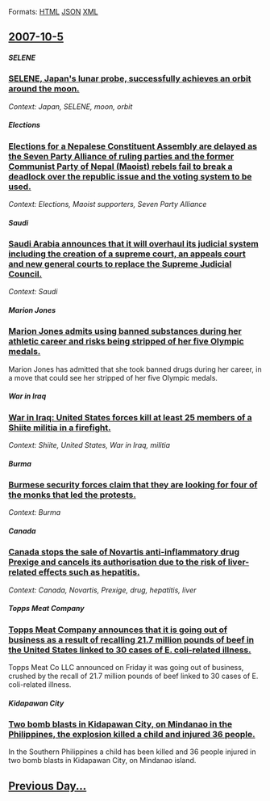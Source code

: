 
Formats: [HTML](2007/10/5/index.html)  [JSON](2007/10/5/index.json)  [XML](2007/10/5/index.xml)  

## [2007-10-5](/news/2007/10/5/index.md)

##### SELENE
### [ SELENE, Japan's lunar probe, successfully achieves an orbit around the moon. ](/news/2007/10/5/selene-japan-s-lunar-probe-successfully-achieves-an-orbit-around-the-moon.md)
_Context: Japan, SELENE, moon, orbit_

##### Elections
### [ Elections for a Nepalese Constituent Assembly are delayed as the Seven Party Alliance of ruling parties and the former Communist Party of Nepal (Maoist) rebels fail to break a deadlock over the republic issue and the voting system to be used. ](/news/2007/10/5/elections-for-a-nepalese-constituent-assembly-are-delayed-as-the-seven-party-alliance-of-ruling-parties-and-the-former-communist-party-of-n.md)
_Context: Elections, Maoist supporters, Seven Party Alliance_

##### Saudi
### [ Saudi Arabia announces that it will overhaul its judicial system including the creation of a supreme court, an appeals court and new general courts to replace the Supreme Judicial Council. ](/news/2007/10/5/saudi-arabia-announces-that-it-will-overhaul-its-judicial-system-including-the-creation-of-a-supreme-court-an-appeals-court-and-new-genera.md)
_Context: Saudi_

##### Marion Jones
### [ Marion Jones admits using banned substances during her athletic career and risks being stripped of her five Olympic medals. ](/news/2007/10/5/marion-jones-admits-using-banned-substances-during-her-athletic-career-and-risks-being-stripped-of-her-five-olympic-medals.md)
Marion Jones has admitted that she took banned drugs during her career, in a move that could see her stripped of her five Olympic medals.

##### War in Iraq
### [ War in Iraq: United States forces kill at least 25 members of a Shiite militia in a firefight. ](/news/2007/10/5/war-in-iraq-united-states-forces-kill-at-least-25-members-of-a-shiite-militia-in-a-firefight.md)
_Context: Shiite, United States, War in Iraq, militia_

##### Burma
### [ Burmese security forces claim that they are looking for four of the monks that led the protests. ](/news/2007/10/5/burmese-security-forces-claim-that-they-are-looking-for-four-of-the-monks-that-led-the-protests.md)
_Context: Burma_

##### Canada
### [ Canada stops the sale of Novartis anti-inflammatory drug Prexige and cancels its authorisation due to the risk of liver-related effects such as hepatitis. ](/news/2007/10/5/canada-stops-the-sale-of-novartis-anti-inflammatory-drug-prexige-and-cancels-its-authorisation-due-to-the-risk-of-liver-related-effects-suc.md)
_Context: Canada, Novartis, Prexige, drug, hepatitis, liver_

##### Topps Meat Company
### [ Topps Meat Company announces that it is going out of business as a result of recalling 21.7 million pounds of beef in the United States linked to 30 cases of E. coli-related illness. ](/news/2007/10/5/topps-meat-company-announces-that-it-is-going-out-of-business-as-a-result-of-recalling-21-7-million-pounds-of-beef-in-the-united-states-lin.md)
Topps Meat Co LLC announced on Friday it was going out of business, crushed by the recall of 21.7 million pounds of beef linked to 30 cases of E. coli-related illness.

##### Kidapawan City
### [ Two bomb blasts in Kidapawan City, on Mindanao in the Philippines, the explosion killed a child and injured 36 people. ](/news/2007/10/5/two-bomb-blasts-in-kidapawan-city-on-mindanao-in-the-philippines-the-explosion-killed-a-child-and-injured-36-people.md)
In the Southern Philippines a child has been killed and 36 people injured in two bomb blasts in Kidapawan City, on Mindanao island.

## [Previous Day...](/news/2007/10/4/index.md)

